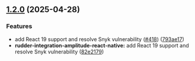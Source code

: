 ## [1.2.0](https://github.com/rudderlabs/rudder-sdk-react-native/compare/rudder-integration-amplitude-react-native@1.1.0...rudder-integration-amplitude-react-native@1.2.0) (2025-04-28)

### Features

- add React 19 support and resolve Snyk vulnerability ([#418](https://github.com/rudderlabs/rudder-sdk-react-native/issues/418)) ([793ae17](https://github.com/rudderlabs/rudder-sdk-react-native/commit/793ae17076d8f69404877eec07fea1b49c3ce304))
- **rudder-integration-amplitude-react-native:** add React 19 support and resolve Snyk vulnerability ([82e2179](https://github.com/rudderlabs/rudder-sdk-react-native/commit/82e2179b3f9a23ef3a53528c130fe43dcd6a2311))
